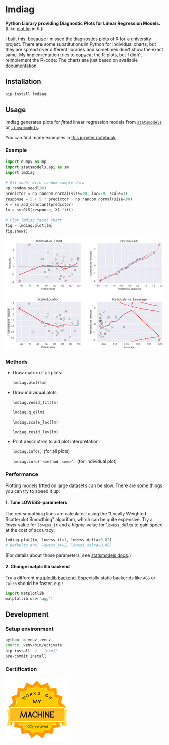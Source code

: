 # lmdiag

**Python Library providing Diagnostic Plots for Linear Regression Models.** (Like
[plot.lm](https://www.rdocumentation.org/packages/stats/versions/3.5.0/topics/plot.lm)
in R.)

I built this, because I missed the diagnostics plots of R for a university project.
There are some substitutions in Python for individual charts, but they are spread over
different libraries and sometimes don't show the exact same. My implementation tries to
copycat the R-plots, but I didn't reimplement the R-code: The charts are just based on
available documentation.

## Installation

`pip install lmdiag`

## Usage

lmdiag generates plots for _fitted_ linear regression models from
[`statsmodels`](https://www.statsmodels.org/stable/index.html) or
[`linearmodels`](https://bashtage.github.io/linearmodels/doc/index.html).

You can find many examples in
[this jupyter notebook](https://github.com/dynobo/lmdiag/blob/master/example.ipynb).

### Example

```python
import numpy as np
import statsmodels.api as sm
import lmdiag

# Fit model with random sample data
np.random.seed(20)
predictor = np.random.normal(size=30, loc=20, scale=3)
response = 5 + 5 * predictor + np.random.normal(size=30)
X = sm.add_constant(predictor)
lm = sm.OLS(response, X).fit()

# Plot lmdiag facet chart
fig = lmdiag.plot(lm)
fig.show()
```

![image](https://raw.githubusercontent.com/dynobo/lmdiag/master/example.png)

### Methods

- Draw matrix of all plots:

  `lmdiag.plot(lm)`

- Draw individual plots:

  `lmdiag.resid_fit(lm)`

  `lmdiag.q_q(lm)`

  `lmdiag.scale_loc(lm)`

  `lmdiag.resid_lev(lm)`

- Print description to aid plot interpretation:

  `lmdiag.info()` (for all plots)

  `lmdiag.info('<method name>')` (for individual plot)

### Performance

Plotting models fitted on large datasets can be slow. There are some things you can try
to speed it up:

#### 1. Tune LOWESS-parameters

The red smoothing lines are calculated using the "Locally Weighted Scatterplot
Smoothing" algorithm, which can be quite expensive. Try a _lower_ value for `lowess_it`
and a _higher_ value for `lowess_delta` to gain speed at the cost of accuracy:

```python
lmdiag.plot(lm, lowess_it=1, lowess_delta=0.02)
# Defaults are: lowess_it=2, lowess_delta=0.005
```

(For details about those parameters, see
[statsmodels docs](https://www.statsmodels.org/stable/generated/statsmodels.nonparametric.smoothers_lowess.lowess.html).)

#### 2. Change matplotlib backend

Try a different
[matplotlib backend](https://matplotlib.org/stable/users/explain/figure/backends.html).
Especially static backends like `AGG` or `Cairo` should be faster, e.g.:

```python
import matplotlib
matplotlib.use('agg')
```

## Development

### Setup environment

```sh
python -m venv .venv
source .venv/bin/activate
pip install -e '.[dev]'
pre-commit install
```

### Certification

![image](https://raw.githubusercontent.com/dynobo/lmdiag/master/badge.png)
